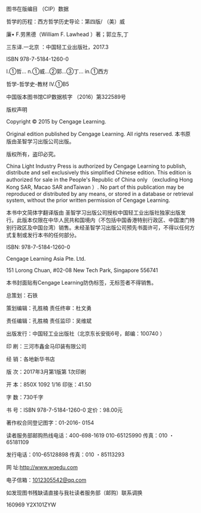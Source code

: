 图书在版编目 （CIP）数据

哲学的历程：西方哲学历史导论：第四版/ （美）威

廉• F.劳黑德（William  F. Lawhead ）著；郭立东,丁

三东译.一北京 ：中国轻工业出版社，2017.3

ISBN  978-7-5184-1260-0

I.①哲… n.①威…②郭…③丁… in.①西方

哲学-哲学史-教材 IV.①B5

中国版本图书馆CIP数据核字 （2016）第322589号

版权声明

Copyright  © 2015 by Cengage  Learning.

Original  edition  published  by Cengage  Learning.  All rights  reserved. 本书原版由圣智学习出版公司出版。

版权所有，盗印必究。

China  Light Industry  Press is authorized  by Cengage  Learning  to publish,  distribute  and sell exclusively  this simplified  Chinese edition.  This edition  is authorized  for sale in the People's  Republic  of China  only （excluding  Hong  Kong  SAR, Macao  SAR andTaiwan ）. No part of this publication  may be reproduced  or distributed  by any means,  or stored  in a database  or retrieval  system, without  the prior  written  permission  of Cengage  Learning.

本书中文简体字翻译版由 圣智学习出版公司授权中国轻工业出版社独家出版发行。此版本仅限在中华人民共和国境内（不包括中国香港特别行政区、中国澳门特别行政区及中国台湾）销售。未经圣智学习出版公司预先书面许可，不得以任何方式复制或发行本书的任何部分。

ISBN:  978-7-5184-1260-0

Cengage  Learning  Asia Pte. Ltd.

151 Lorong  Chuan,  #02-08  New  Tech Park, Singapore  556741

本书封面贴有Cengage  Learning防伪标签，无标签者不得销售。

总策划：石铁

策划编辑：孔胜楠 责任终审：杜文勇

责任编辑：孔胜楠 责任监印：吴维斌

出版发行：中国轻工业出版社（北京东长安街6号，邮编：100740 ）

印 刷：三河市鑫金马印装有限公司

经 销：各地新华书店

版 次：2017年3月第1版第 1次印刷

开 本：850X  1092 1/16 印张：41.50

字 数：730千字

书 号：ISBN  978-7-5184-1260-0  定价：98.00元

著作权合同登记图字：01-2016- 0154

读者服务部邮购热线电话：400-698-1619  010-65125990  传真：010 ・65181109

发行电话：010-65128898  传真：010 ・85113293

网 址:http://www.wqedu.com

电子信箱：1012305542@qq.com

如发现图书残缺请直接与我社读者服务部（邮购）联系调换

160969 Y2X101ZYW

